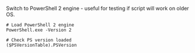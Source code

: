 Switch to PowerShell 2 engine - useful for testing if script will work on older OS.
```
# Load PowerShell 2 engine
PowerShell.exe -Version 2

# Check PS version loaded
($PSVersionTable).PSVersion
```
